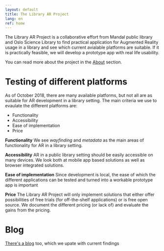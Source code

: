 ```yaml
---
layout: default
title: The Library AR Project
lang: en
ref: home
---
```


The Library AR Project is a collaborative effort from Mandal public library and Oslo Science Library to find practical application for Augmented Reality usage in a library and see which current avialable platforms are suitable. If it is practically feasible, we will develop a prototype app with real life usability.

You can read more about the project in the [About](https://scriptotek.github.io/ar-project/about/) section.

# Testing of different platforms

As of October 2018, there are many available platforms, but not all are as suitable for AR development in a library setting.
The main criteria we use to evaulate the different platforms are:

* Functionality
* Accessibility
* Ease of implementation
* Price

**Functionality**
We see *wayfinding* and *metadata* as the main areas of functionality for AR in a library setting.

**Accessibility**
AR in a public library setting should be easily accessible on many devices. We look both at mobile app based solutions as well as browser integrated solutions.

**Ease of implementation**
Since development is local, the ease of which the different applications can be tested and turned into a workable prototype app is important

**Price**
The Library AR Project will only implement solutions that either offer possibilities of free trials (for off-the-shelf applications) or is free open source. We document the different pricing (or lack of) and evaluate the gains from the pricing.

# Blog

  [There's a blog](https://scriptotek.github.io/ar-project/blog/) too, which we upate with current findings

